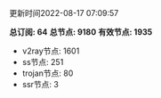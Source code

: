更新时间2022-08-17 07:09:57

**总订阅: 64**
**总节点: 9180**
**有效节点: 1935**
- v2ray节点: 1601
- ss节点: 251
- trojan节点: 80
- ssr节点: 3
